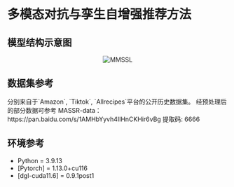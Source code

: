 # 多模态对抗与孪生自增强推荐方法


<h2>模型结构示意图 </h2>
<p align="center">
<img src="[./MMSSL.png](https://github.com/user-attachments/assets/f942dc29-482d-49ce-a137-e69e103bafa3)" alt="MMSSL" />
</p>

<h2>数据集参考 </h2>
分别来自于`Amazon`, `Tiktok`, `Allrecipes`平台的公开历史数据集。
经预处理后的部分数据可参考 MASSR-data：
https://pan.baidu.com/s/1AMHbYyvh4IlHnCKHir6vBg 提取码: 6666


<h2>环境参考 </h2>

* Python = 3.9.13
* [Pytorch] = 1.13.0+cu116
* [dgl-cuda11.6] = 0.9.1post1



